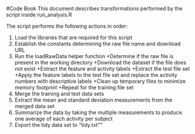 #Code Book
This document describes transformations performed by the script inside run_analysis.R

The script performs the following actions in order:

1. Load the libraries that are required for this script
2. Establish the constants determining the raw file name and download URL
3. Run the loadRawData helper function
    +Determine if the raw file is present in the working directory
    +Download the dataset if the file does not exist
    +Extract the feature and activity labels
    +Extract the test file set
    +Apply the feature labels to the test file set and replace the activity numbers with descriptive labels
    +Clean up temporary files to minimize memory footprint
    +Repeat for the training file set
4. Merge the training and test data sets
5. Extract the mean and standard deviation measurements from the merged data set
6. Summarize the data by taking the multiple measurements to produce one average of each activity per subject
7. Export the tidy data set to "tidy.txt""